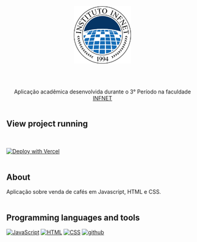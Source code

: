 <div align="center"><img align="" width="150px" src="/infnet.png">
 
<br /><br />
  
  Aplicação acadêmica desenvolvida  durante o 3° Período na faculdade [INFNET](https://www.infnet.edu.br/infnet/instituto/) <br /><br />
  
</div> 

##  View project running 
  
 <br /><br /> [![Deploy with Vercel](https://vercel.com/button)](https://cafe-vendas.vercel.app/)<br /><br />

## About
  
Aplicação sobre venda de cafés  em Javascript, HTML e CSS. <br /><br /> 
    
## Programming languages and tools

<p align="left">
   <a href="https://github.com/Zwiicker?tab=repositories&q=&type=&language=javascript&sort="><img src="https://img.shields.io/badge/JavaScript-F7DF1E?style=for-the-badge&logo=javascript&logoColor=black" alt="JavaScript"/></a>
  <a href="https://github.com/Zwiicker?tab=repositories&q=&type=&language=html&sort="><img src="https://img.shields.io/badge/HTML5-E34F26?style=for-the-badge&logo=html5&logoColor=white" alt="HTML"/></a>
   <a href="https://github.com/Zwiicker?tab=repositories&q=&type=&language=css&sort="><img src="https://img.shields.io/badge/CSS-239120?&style=for-the-badge&logo=css3&logoColor=white" alt="CSS"/></a>
  <a href="https://github.com/">
  <img src="https://img.shields.io/badge/GitHub-100000?style=for-the-badge&logo=github&logoColor=white" alt="github"/>
  </a>
</p>
<br /><br />
